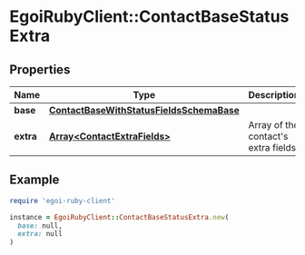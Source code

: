 # EgoiRubyClient::ContactBaseStatusExtra

## Properties

| Name | Type | Description | Notes |
| ---- | ---- | ----------- | ----- |
| **base** | [**ContactBaseWithStatusFieldsSchemaBase**](ContactBaseWithStatusFieldsSchemaBase.md) |  | [optional] |
| **extra** | [**Array&lt;ContactExtraFields&gt;**](ContactExtraFields.md) | Array of the contact&#39;s extra fields | [optional] |

## Example

```ruby
require 'egoi-ruby-client'

instance = EgoiRubyClient::ContactBaseStatusExtra.new(
  base: null,
  extra: null
)
```

